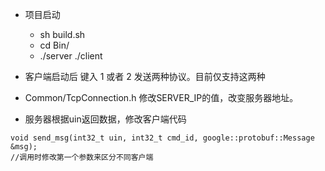 - 项目启动
    - sh build.sh
    - cd Bin/
    - ./server  ./client

- 客户端启动后  键入 1 或者 2  发送两种协议。目前仅支持这两种

- Common/TcpConnection.h  修改SERVER_IP的值，改变服务器地址。

- 服务器根据uin返回数据，修改客户端代码 

```
void send_msg(int32_t uin, int32_t cmd_id, google::protobuf::Message &msg);
//调用时修改第一个参数来区分不同客户端
```
